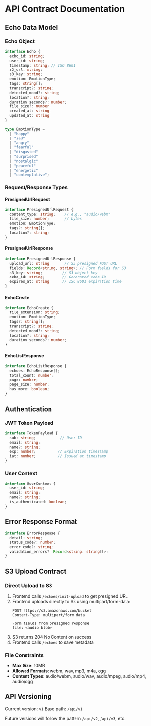 # API Contract Documentation

## Echo Data Model

### Echo Object
```typescript
interface Echo {
  echo_id: string;
  user_id: string;
  timestamp: string; // ISO 8601
  s3_url: string;
  s3_key: string;
  emotion: EmotionType;
  tags: string[];
  transcript?: string;
  detected_mood?: string;
  location?: string;
  duration_seconds?: number;
  file_size?: number;
  created_at: string;
  updated_at: string;
}

type EmotionType = 
  | "happy"
  | "sad"
  | "angry"
  | "fearful"
  | "disgusted"
  | "surprised"
  | "nostalgic"
  | "peaceful"
  | "energetic"
  | "contemplative";
```

### Request/Response Types

#### PresignedUrlRequest
```typescript
interface PresignedUrlRequest {
  content_type: string;    // e.g., "audio/webm"
  file_size: number;       // bytes
  emotion: EmotionType;
  tags?: string[];
  location?: string;
}
```

#### PresignedUrlResponse
```typescript
interface PresignedUrlResponse {
  upload_url: string;      // S3 presigned POST URL
  fields: Record<string, string>; // Form fields for S3
  s3_key: string;         // S3 object key
  echo_id: string;        // Generated echo ID
  expires_at: string;     // ISO 8601 expiration time
}
```

#### EchoCreate
```typescript
interface EchoCreate {
  file_extension: string;
  emotion: EmotionType;
  tags?: string[];
  transcript?: string;
  detected_mood?: string;
  location?: string;
  duration_seconds?: number;
}
```

#### EchoListResponse
```typescript
interface EchoListResponse {
  echoes: EchoResponse[];
  total_count: number;
  page: number;
  page_size: number;
  has_more: boolean;
}
```

## Authentication

### JWT Token Payload
```typescript
interface TokenPayload {
  sub: string;           // User ID
  email: string;
  name?: string;
  exp: number;          // Expiration timestamp
  iat: number;          // Issued at timestamp
}
```

### User Context
```typescript
interface UserContext {
  user_id: string;
  email: string;
  name?: string;
  is_authenticated: boolean;
}
```

## Error Response Format
```typescript
interface ErrorResponse {
  detail: string;
  status_code?: number;
  error_code?: string;
  validation_errors?: Record<string, string[]>;
}
```

## S3 Upload Contract

### Direct Upload to S3
1. Frontend calls `/echoes/init-upload` to get presigned URL
2. Frontend uploads directly to S3 using multipart/form-data:
   ```
   POST https://s3.amazonaws.com/bucket
   Content-Type: multipart/form-data
   
   Form fields from presigned response
   file: <audio blob>
   ```
3. S3 returns 204 No Content on success
4. Frontend calls `/echoes` to save metadata

### File Constraints
- **Max Size**: 10MB
- **Allowed Formats**: webm, wav, mp3, m4a, ogg
- **Content Types**: audio/webm, audio/wav, audio/mpeg, audio/mp4, audio/ogg

## API Versioning

Current version: `v1`
Base path: `/api/v1`

Future versions will follow the pattern `/api/v2`, `/api/v3`, etc.